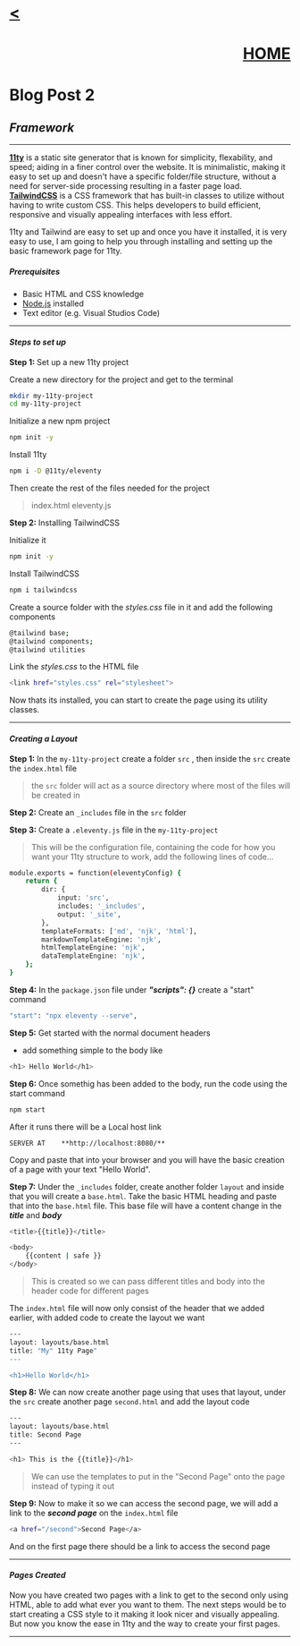 <h1><a href="/blog"> < </a></h1>

<div style="text-align: right;">
    <h1><a href="/index">HOME</a></h1>
</div>

# Blog Post 2
## _Framework_
---
[**11ty**] is a static site generator that is known for simplicity, flexability, and speed; aiding in a finer control over the website. It is minimalistic, making it easy to set up and doesn't have a specific folder/file structure, without a need for server-side processing resulting in a faster page load. [**TailwindCSS**] is a CSS framework that has built-in classes to utilize without having to write custom CSS. This helps developers to build efficient, responsive and visually appealing interfaces with less effort. 

11ty and Tailwind are easy to set up and once you have it installed, it is very easy to use, I am going to help you through installing and setting up the basic framework page for 11ty. 

##### Prerequisites
- Basic HTML and CSS knowledge
- [Node.js] installed 
- Text editor (e.g. Visual Studios Code)
---

#### _**Steps to set up**_

**Step 1:** Set up a new 11ty project  

Create a new directory for the project and get to the terminal
```sh
mkdir my-11ty-project
cd my-11ty-project
```

Initialize a new npm project 
```sh
npm init -y
```

Install 11ty
```sh
npm i -D @11ty/eleventy 
```

Then create the rest of the files needed for the project
>index.html
>eleventy.js

[space]: SPACE
 
**Step 2:** Installing TailwindCSS

Initialize it
```sh
npm init -y
```

Install TailwindCSS
```sh
npm i tailwindcss
```

Create a source folder with the _styles.css_ file in it and add the following components 
```sh
@tailwind base;
@tailwind components;
@tailwind utilities
```

Link the _styles.css_ to the HTML file
```sh
<link href="styles.css" rel="stylesheet">
```

Now thats its installed, you can start to create the page using its utility classes.


---
#### _**Creating a Layout**_

**Step 1:** In the `my-11ty-project` create a folder `src` , then inside the `src` create the `index.html` file
>the `src` folder will act as a source directory where most of the files will be created in

**Step 2:** Create an `_includes` file in the `src` folder

**Step 3:** Create a `.eleventy.js` file in the `my-11ty-project` 

> This will be the configuration file, containing the code for how you want your 11ty structure to work, add the following lines of code...

```sh
module.exports = function(eleventyConfig) {
    return {
        dir: {
            input: 'src',
            includes: '_includes',
            output: '_site',
        },
        templateFormats: ['md', 'njk', 'html'],
        markdownTemplateEngine: 'njk',
        htmlTemplateEngine: 'njk',
        dataTemplateEngine: 'njk',
    };
}
```
**Step 4:** In the `package.json` file under **_"scripts": {}_** create a "start" command
```sh
"start": "npx eleventy --serve",
```


**Step 5:** Get started with the normal document headers

- add something simple to the body like 
```sh
<h1> Hello World</h1>
```

**Step 6:** Once somethig has been added to the body, run the code using the start command 
```sh
npm start
```
After it runs there will be a Local host link 

    SERVER AT    **http://localhost:8080/**    

Copy and paste that into your browser and you will have the basic creation of a page with your text "Hello World".

**Step 7:** Under the `_includes` folder, create another folder `layout` and inside that you will create a `base.html`. Take the basic HTML heading and paste that into the `base.html` file. This base file will have a content change in the **_title_** and **_body_** 
```sh
<title>{{title}}</title>
```
```sh
<body>
    {{content | safe }}
</body>    
```
>This is created so we can pass different titles and body into the header code for different pages

The `index.html` file will now only consist of the header that we added earlier, with added code to create the layout we want 
```sh
---
layout: layouts/base.html
title: "My" 11ty Page"
---

<h1>Hello World</h1>
```

**Step 8:** We can now create another page using that uses that layout, under the `src` create another page `second.html` and add the layout code
```sh
---
layout: layouts/base.html
title: Second Page
---

<h1> This is the {{title}}</h1>
```
>We can use the templates to put in the "Second Page" onto the page instead of typing it out

**Step 9:** Now to make it so we can access the second page, we will add a link to the **_second page_** on the `index.html` file
```sh
<a href="/second">Second Page</a>
```
And on the first page there should be a link to access the second page


---
#### _**Pages Created**_
Now you have created two pages with a link to get to the second only using HTML, able to add what ever you want to them. The next steps would be to start creating a CSS style to it making it look nicer and visually appealing. But now you know the ease in 11ty and the way to create your first pages. 

---
[links]: links...

[**TailwindCSS**]: https://www.geeksforgeeks.org/introduction-to-tailwind-css/ 
[**11ty**]: https://www.sanity.io/glossary/eleventy#:~:text=Eleventy%2C%20often%20referred%20to%20as,grained%20control%20over%20their%20websites.

[Node.js]: https://www.freecodecamp.org/news/what-exactly-is-node-js-ae36e97449f5/ 